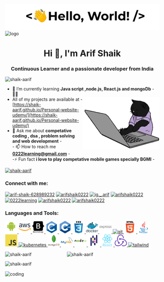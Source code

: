 ![logo](https://github.com/Shaik-aarif/Shaik-aarif/blob/main/gifgit.gif)
![logo](https://media.glassdoor.com/banner/bh/671945/github-banner-1450475770413.jpg)
<h1 align="center">Hi 👋, I'm Arif Shaik</h1>
<h3 align="center">Continuous Learner and a passionate developer from India</h3>

<p align="left">
  <img
    src="https://komarev.com/ghpvc/?username=shaik-aarif&label=Profile%20views&color=0e75b6&style=flat"
    alt="shaik-aarif"
  />
</p>

- 🌱 I’m currently learning **Java script ,node.js, React.js and mongoDb** -
👨‍💻<br />
<img
  src="https://github.com/Shaik-aarif/Shaik-aarif/blob/main/cat.gif"
  alt="coding"
  width="250"
  align="right"                                                  
/>
- All of my projects are available at -
[https://shaik-aarif.github.io/Personal-website-udemy/](https://shaik-aarif.github.io/Personal-website-udemy/)<br />
- 💬 Ask me about **competative coding , dsa , problem solving and web
development** - <br /> - 📫 How to reach me **0222learning@gmail.com** - <br />-⚡
 Fun fact **i love to play competative mobile games specially BGMI** -
<p align="left"> <a href="https://github.com/ryo-ma/github-profile-trophy"><img src="https://github-profile-trophy.vercel.app/?username=shaik-aarif" alt="shaik-aarif" /></a> </p> 
<h3 align="left">Connect with me:</h3>
<p align="left">
  <a href="https://linkedin.com/in/arif-shaik-628989232" target="blank"
    ><img
      align="center"
      src="https://raw.githubusercontent.com/rahuldkjain/github-profile-readme-generator/master/src/images/icons/Social/linked-in-alt.svg"
      alt="arif-shaik-628989232"
      height="30"
      width="40"
  /></a>
  <a href="https://stackoverflow.com/users/arifshaik0222" target="blank"
    ><img
      align="center"
      src="https://raw.githubusercontent.com/rahuldkjain/github-profile-readme-generator/master/src/images/icons/Social/stack-overflow.svg"
      alt="arifshaik0222"
      height="30"
      width="40"
  /></a>
  <a href="https://instagram.com/ig._.arif" target="blank"
    ><img
      align="center"
      src="https://raw.githubusercontent.com/rahuldkjain/github-profile-readme-generator/master/src/images/icons/Social/instagram.svg"
      alt="ig._.arif"
      height="30"
      width="40"
  /></a>
  <a href="https://www.codechef.com/users/arifshaik0222" target="blank"
    ><img
      align="center"
      src="https://cdn.jsdelivr.net/npm/simple-icons@3.1.0/icons/codechef.svg"
      alt="arifshaik0222"
      height="30"
      width="40"
  /></a>
  <a href="https://www.hackerrank.com/0222learning" target="blank"
    ><img
      align="center"
      src="https://raw.githubusercontent.com/rahuldkjain/github-profile-readme-generator/master/src/images/icons/Social/hackerrank.svg"
      alt="0222learning"
      height="30"
      width="40"
  /></a>
  <a href="https://codeforces.com/profile/arifshaik0222" target="blank"
    ><img
      align="center"
      src="https://raw.githubusercontent.com/rahuldkjain/github-profile-readme-generator/master/src/images/icons/Social/codeforces.svg"
      alt="arifshaik0222"
      height="30"
      width="40"
  /></a>
  <a href="https://www.leetcode.com/arifshaik0222" target="blank"
    ><img
      align="center"
      src="https://raw.githubusercontent.com/rahuldkjain/github-profile-readme-generator/master/src/images/icons/Social/leet-code.svg"
      alt="arifshaik0222"
      height="30"
      width="40"
  /></a>
</p>

<h3 align="left">Languages and Tools:</h3>
<p align="left">
  <a href="https://developer.android.com" target="_blank" rel="noreferrer">
    <img
      src="https://raw.githubusercontent.com/devicons/devicon/master/icons/android/android-original-wordmark.svg"
      alt="android"
      width="40"
      height="40"
    />
  </a>
  <a href="https://aws.amazon.com" target="_blank" rel="noreferrer">
    <img
      src="https://raw.githubusercontent.com/devicons/devicon/master/icons/amazonwebservices/amazonwebservices-original-wordmark.svg"
      alt="aws"
      width="40"
      height="40"
    />
  </a>
  <a href="https://getbootstrap.com" target="_blank" rel="noreferrer">
    <img
      src="https://raw.githubusercontent.com/devicons/devicon/master/icons/bootstrap/bootstrap-plain-wordmark.svg"
      alt="bootstrap"
      width="40"
      height="40"
    />
  </a>
  <a href="https://www.cprogramming.com/" target="_blank" rel="noreferrer">
    <img
      src="https://raw.githubusercontent.com/devicons/devicon/master/icons/c/c-original.svg"
      alt="c"
      width="40"
      height="40"
    />
  </a>
  <a href="https://www.w3schools.com/cpp/" target="_blank" rel="noreferrer">
    <img
      src="https://raw.githubusercontent.com/devicons/devicon/master/icons/cplusplus/cplusplus-original.svg"
      alt="cplusplus"
      width="40"
      height="40"
    />
  </a>
  <a href="https://www.w3schools.com/css/" target="_blank" rel="noreferrer">
    <img
      src="https://raw.githubusercontent.com/devicons/devicon/master/icons/css3/css3-original-wordmark.svg"
      alt="css3"
      width="40"
      height="40"
    />
  </a>
  <a href="https://www.docker.com/" target="_blank" rel="noreferrer">
    <img
      src="https://raw.githubusercontent.com/devicons/devicon/master/icons/docker/docker-original-wordmark.svg"
      alt="docker"
      width="40"
      height="40"
    />
  </a>
  <a href="https://expressjs.com" target="_blank" rel="noreferrer">
    <img
      src="https://raw.githubusercontent.com/devicons/devicon/master/icons/express/express-original-wordmark.svg"
      alt="express"
      width="40"
      height="40"
    />
  </a>
  <a href="https://git-scm.com/" target="_blank" rel="noreferrer">
    <img
      src="https://www.vectorlogo.zone/logos/git-scm/git-scm-icon.svg"
      alt="git"
      width="40"
      height="40"
    />
  </a>
  <a href="https://www.w3.org/html/" target="_blank" rel="noreferrer">
    <img
      src="https://raw.githubusercontent.com/devicons/devicon/master/icons/html5/html5-original-wordmark.svg"
      alt="html5"
      width="40"
      height="40"
    />
  </a>
  <a href="https://www.java.com" target="_blank" rel="noreferrer">
    <img
      src="https://raw.githubusercontent.com/devicons/devicon/master/icons/java/java-original.svg"
      alt="java"
      width="40"
      height="40"
    />
  </a>
  <a
    href="https://developer.mozilla.org/en-US/docs/Web/JavaScript"
    target="_blank"
    rel="noreferrer"
  >
    <img
      src="https://raw.githubusercontent.com/devicons/devicon/master/icons/javascript/javascript-original.svg"
      alt="javascript"
      width="40"
      height="40"
    />
  </a>
  <a href="https://kubernetes.io" target="_blank" rel="noreferrer">
    <img
      src="https://www.vectorlogo.zone/logos/kubernetes/kubernetes-icon.svg"
      alt="kubernetes"
      width="40"
      height="40"
    />
  </a>
  <a href="https://www.mongodb.com/" target="_blank" rel="noreferrer">
    <img
      src="https://raw.githubusercontent.com/devicons/devicon/master/icons/mongodb/mongodb-original-wordmark.svg"
      alt="mongodb"
      width="40"
      height="40"
    />
  </a>
  <a href="https://www.mysql.com/" target="_blank" rel="noreferrer">
    <img
      src="https://raw.githubusercontent.com/devicons/devicon/master/icons/mysql/mysql-original-wordmark.svg"
      alt="mysql"
      width="40"
      height="40"
    />
  </a>
  <a href="https://nodejs.org" target="_blank" rel="noreferrer">
    <img
      src="https://raw.githubusercontent.com/devicons/devicon/master/icons/nodejs/nodejs-original-wordmark.svg"
      alt="nodejs"
      width="40"
      height="40"
    />
  </a>
  <a href="https://pandas.pydata.org/" target="_blank" rel="noreferrer">
    <img
      src="https://raw.githubusercontent.com/devicons/devicon/2ae2a900d2f041da66e950e4d48052658d850630/icons/pandas/pandas-original.svg"
      alt="pandas"
      width="40"
      height="40"
    />
  </a>
  <a href="https://reactjs.org/" target="_blank" rel="noreferrer">
    <img
      src="https://raw.githubusercontent.com/devicons/devicon/master/icons/react/react-original-wordmark.svg"
      alt="react"
      width="40"
      height="40"
    />
  </a>
  <a href="https://redux.js.org" target="_blank" rel="noreferrer">
    <img
      src="https://raw.githubusercontent.com/devicons/devicon/master/icons/redux/redux-original.svg"
      alt="redux"
      width="40"
      height="40"
    />
  </a>
  <a href="https://tailwindcss.com/" target="_blank" rel="noreferrer">
    <img
      src="https://www.vectorlogo.zone/logos/tailwindcss/tailwindcss-icon.svg"
      alt="tailwind"
      width="40"
      height="40"
    />
  </a>
</p>

<p>
  <img
    align="left"
    src="https://github-readme-stats.vercel.app/api/top-langs?username=shaik-aarif&show_icons=true&locale=en&layout=compact"
    alt="shaik-aarif"
    width="40%"
  />
</p>

<p>
  &nbsp;<img
    align="left"
    src="https://github-readme-stats.vercel.app/api?username=shaik-aarif&show_icons=true&locale=en"
    alt="shaik-aarif"
             width="40%"
  />
</p>

<p>
  &nbsp;<img
    align="left"
    src="https://github-readme-streak-stats.herokuapp.com/?user=shaik-aarif&"
    alt="shaik-aarif"
       width="40%"
  />
</p>
<img
  src="https://media.licdn.com/dms/image/C5112AQE8ThPkmol2Jg/article-cover_image-shrink_600_2000/0/1584093171155?e=2147483647&v=beta&t=kAVZ0l9rFDV5Kjg6u7ZRkh22MuY_fWeG4cPNBjAn5kE"
  alt="coding"
  width="250"
  align="center"                                                  
/>
